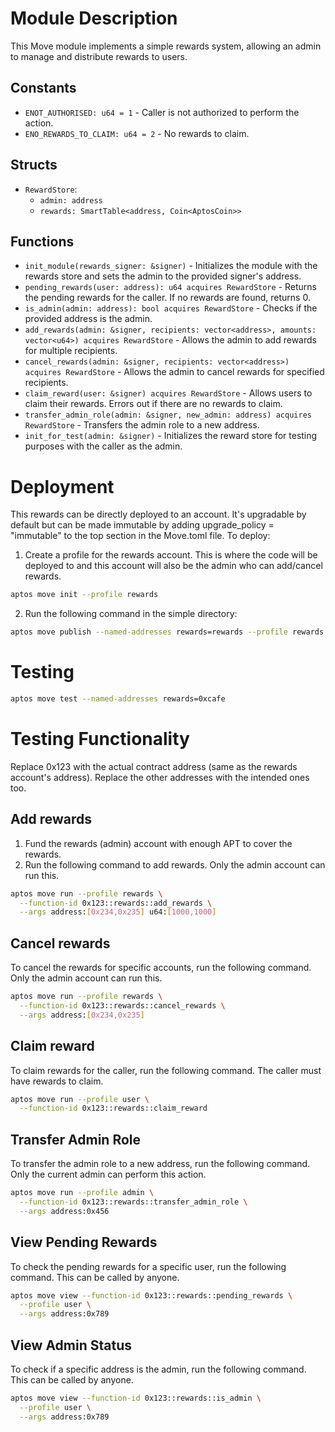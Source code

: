 # Module Description

This Move module implements a simple rewards system, allowing an admin to manage and distribute rewards to users.

## Constants
- `ENOT_AUTHORISED: u64 = 1` - Caller is not authorized to perform the action.
- `ENO_REWARDS_TO_CLAIM: u64 = 2` - No rewards to claim.

## Structs
- `RewardStore`:
  - `admin: address`
  - `rewards: SmartTable<address, Coin<AptosCoin>>`

## Functions
- `init_module(rewards_signer: &signer)` - Initializes the module with the rewards store and sets the admin to the provided signer's address.
- `pending_rewards(user: address): u64 acquires RewardStore` - Returns the pending rewards for the caller. If no rewards are found, returns 0.
- `is_admin(admin: address): bool acquires RewardStore` - Checks if the provided address is the admin.
- `add_rewards(admin: &signer, recipients: vector<address>, amounts: vector<u64>) acquires RewardStore` - Allows the admin to add rewards for multiple recipients.
- `cancel_rewards(admin: &signer, recipients: vector<address>) acquires RewardStore` - Allows the admin to cancel rewards for specified recipients.
- `claim_reward(user: &signer) acquires RewardStore` - Allows users to claim their rewards. Errors out if there are no rewards to claim.
- `transfer_admin_role(admin: &signer, new_admin: address) acquires RewardStore` - Transfers the admin role to a new address.
- `init_for_test(admin: &signer)` - Initializes the reward store for testing purposes with the caller as the admin.

# Deployment
This rewards can be directly deployed to an account. It's upgradable by default but can be made immutable by adding upgrade_policy = "immutable" to the top section in the Move.toml file.
To deploy:
1. Create a profile for the rewards account. This is where the code will be deployed to and this account will also be the admin who can add/cancel rewards.
```bash
aptos move init --profile rewards
```
2. Run the following command in the simple directory:
```bash
aptos move publish --named-addresses rewards=rewards --profile rewards
```

# Testing
```bash
aptos move test --named-addresses rewards=0xcafe
```

# Testing Functionality
Replace 0x123 with the actual contract address (same as the rewards account's address). Replace the other addresses with the intended ones too. 

## Add rewards
1. Fund the rewards (admin) account with enough APT to cover the rewards.
2. Run the following command to add rewards. Only the admin account can run this.
```bash
aptos move run --profile rewards \
  --function-id 0x123::rewards::add_rewards \
  --args address:[0x234,0x235] u64:[1000,1000]
```

## Cancel rewards
To cancel the rewards for specific accounts, run the following command. Only the admin account can run this.
```bash
aptos move run --profile rewards \
  --function-id 0x123::rewards::cancel_rewards \
  --args address:[0x234,0x235]
```

## Claim reward
To claim rewards for the caller, run the following command. The caller must have rewards to claim.
```bash
aptos move run --profile user \
  --function-id 0x123::rewards::claim_reward
```

## Transfer Admin Role
To transfer the admin role to a new address, run the following command. Only the current admin can perform this action.

```bash
aptos move run --profile admin \
  --function-id 0x123::rewards::transfer_admin_role \
  --args address:0x456
```

## View Pending Rewards
To check the pending rewards for a specific user, run the following command. This can be called by anyone.

```bash
aptos move view --function-id 0x123::rewards::pending_rewards \
  --profile user \
  --args address:0x789
```

## View Admin Status
To check if a specific address is the admin, run the following command. This can be called by anyone.

```bash
aptos move view --function-id 0x123::rewards::is_admin \
  --profile user \
  --args address:0x789
```



